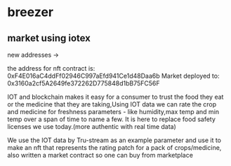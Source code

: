 # breezer



## market using iotex

new addresses ->



the address for nft contract is: 0xF4E016aC4ddFf02946C997aEfd941Ce1d48Daa6b
Market deployed to: 0x3160a2cf5A2649fe372262D775848d1bB75FC56F


IOT and blockchain makes it easy for a consumer to trust the food they eat or the medicine that they are taking,Using IOT data we can rate the crop and medicine for freshness parameters - like humidity,max temp and min temp over a span of time to name a few.
It is here to replace food safety licenses we use today.(more authentic with real time data)


We use the IOT data by Tru-stream as an example parameter and use it to make an nft that represents the rating patch for a pack of crops/medicine, also written a market contract so one can buy from marketplace
